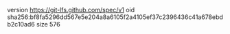 version https://git-lfs.github.com/spec/v1
oid sha256:bf8fa5296dd567e5e204a8a6105f2a4105ef37c2396436c41a678ebdb2c10ad6
size 576
